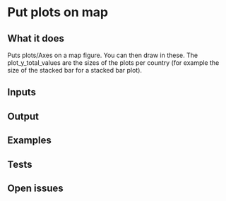 # Put plots on map

## What it does

Puts plots/Axes on a map figure. You can then draw in these.
The plot_y_total_values are the sizes of the plots per country (for example
the size of the stacked bar for a stacked bar plot).

## Inputs
###

## Output

###

## Examples

###

## Tests

###

## Open issues
